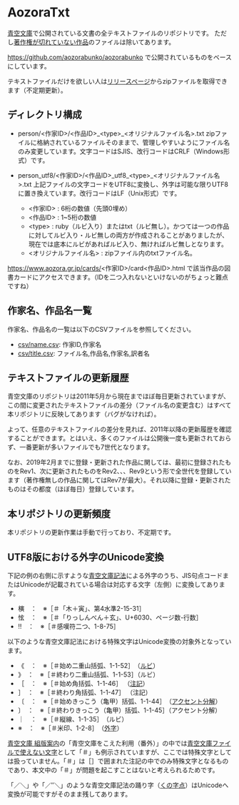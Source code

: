 # AozoraTxt

[青空文庫](https://www.aozora.gr.jp/)で公開されている文書の全テキストファイルのリポジトリです。
ただし[著作権が切れていない作品](https://www.aozora.gr.jp/guide/kijyunn.html#midashi120)のファイルは除いてあります。

https://github.com/aozorabunko/aozorabunko で公開されているものをベースにしています。

テキストファイルだけを欲しい人は[リリースページ](https://github.com/levelevel/AozoraTxt/releases/latest)からzipファイルを取得できます（不定期更新）。

## ディレクトリ構成

- person/<作家ID>/<作品ID>\_\<type>_<オリジナルファイル名>.txt
  zipファイルに格納されているファイルそのままで、管理しやすいようにファイル名のみ変更しています。文字コードはSJIS、改行コードはCRLF（Windows形式）です。
- person_utf8/<作家ID>/<作品ID>\_utf8\_\<type>\_<オリジナルファイル名>.txt
  上記ファイルの文字コードをUTF8に変換し、外字は可能な限りUTF8に置き換えています。改行コードはLF（Unix形式）です。

  - <作家ID> : 6桁の数値（先頭0埋め）
  - <作品ID> : 1~5桁の数値
  - \<type> : ruby（ルビ入り）またはtxt（ルビ無し）。かつては一つの作品に対してルビ入り・ルビ無しの両方が作成されることがありましたが、現在では底本にルビがあればルビ入り、無ければルビ無しとなります。
  - <オリジナルファイル名> : zipファイル内のtxtファイル名。

https://www.aozora.gr.jp/cards/<作家ID>/card<作品ID>.html
で該当作品の図書カードにアクセスできます。（IDを二つ入れないといけないのがちょっと難点ですね）

## 作家名、作品名一覧

作家名、作品名の一覧は以下のCSVファイルを参照してください。
- [csv/name.csv](https://github.com/levelevel/AozoraTxt/blob/master/csv/name.csv): 作家ID,作家名
- [csv/title.csv](https://github.com/levelevel/AozoraTxt/blob/master/csv/title.csv): ファイル名,作品名,作家名,訳者名

## テキストファイルの更新履歴

青空文庫のリポジトリは2011年5月から現在までほぼ毎日更新されていますが、この間に変更されたテキストファイルの差分（ファイル名の変更含む）はすべて本リポジトリに反映してあります（バグがなければ）。

よって、任意のテキストファイルの差分を見れば、2011年以降の更新履歴を確認することができます。とはいえ、多くのファイルは公開後一度も更新されておらず、一番更新が多いファイルでも7世代となります。

なお、2019年2月までに登録・更新された作品に関しては、最初に登録されたものをRev1、次に更新されたものをRev2、、、Rev9という形で全世代を登録しています（著作権無しの作品に関してはRev7が最大）。それ以降に登録・更新されたものはその都度（ほぼ毎日）登録しています。

## 本リポジトリの更新頻度

本リポジトリの更新作業は手動で行っており、不定期です。

## UTF8版における外字のUnicode変換

下記の例の右側に示すような[青空文庫記法](https://www.aozora.gr.jp/annotation/external_character.html)による外字のうち、JIS句点コードまたはUnicodeが記載されている場合は対応する文字（左側）に変換してあります。

- 𣘹　：　※［＃「木＋寅」、第4水準2-15-31］
- 怰　：　※［＃「りっしんべん＋玄」、U+6030、ページ数-行数］
- ‼　：　※［＃感嘆符二つ、1-8-75］

以下のような青空文庫記法における特殊文字はUnicode変換の対象外となっています。

- 《　：　※［＃始め二重山括弧、1-1-52］　（[ルビ](https://www.aozora.gr.jp/annotation/etc.html#ruby)）
- 》　：　※［＃終わり二重山括弧、1-1-53］（ルビ）
- ［　：　※［＃始め角括弧、1-1-46］   （[注記](https://www.aozora.gr.jp/annotation/)）
- ］　：　※［＃終わり角括弧、1-1-47］ （注記）
- 〔　：　※［＃始めきっこう（亀甲）括弧、1-1-44］　（[アクセント分解](https://www.aozora.gr.jp/annotation/external_character.html#accent)）
- 〕　：　※［＃終わりきっこう（亀甲）括弧、1-1-45］（アクセント分解）
- ｜　：　※［＃縦線、1-1-35］　（ルビ）
- ※　：　※［＃米印、1-2-8］　（[外字](https://www.aozora.gr.jp/annotation/external_character.html)）

[青空文庫 組版案内](http://kumihan.aozora.gr.jp/)の「青空文庫をこえた利用（番外）」の中では[青空文庫ファイルで使えない文字](http://kumihan.aozora.gr.jp/extra.html#daitai)として「＃」も例示されていますが、ここでは特殊文字としては扱っていません。「＃」は［］で囲まれた注記の中でのみ特殊文字となるものであり、本文中の「＃」が問題を起こすことはないと考えられるためです。

「／＼」や「／″＼」のような青空文庫記法の踊り字（[くの字点](https://ja.wikipedia.org/wiki/%E8%B8%8A%E3%82%8A%E5%AD%97#%E3%80%B1%EF%BC%88%E3%81%8F%E3%81%AE%E5%AD%97%E7%82%B9%EF%BC%89)）はUnicodeへ変換が可能ですがそのまま残してあります。
